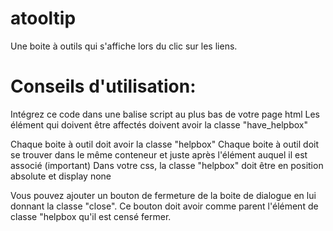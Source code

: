 atooltip
========

Une boite à outils qui s'affiche lors du clic sur les liens.


Conseils d'utilisation:
========

Intégrez ce code dans une balise script au plus bas de votre page html
Les élément qui doivent être affectés doivent avoir la classe "have_helpbox"

Chaque boite à outil doit avoir la classe "helpbox"
Chaque boite à outil doit se trouver dans le même conteneur et juste après l'élément auquel il est associé (important)
Dans votre css, la classe "helpbox" doit être en position absolute et display none

Vous pouvez ajouter un bouton de fermeture de la boite de dialogue en lui donnant la classe "close".
Ce bouton doit avoir comme parent l'élément de classe "helpbox qu'il est censé fermer.
